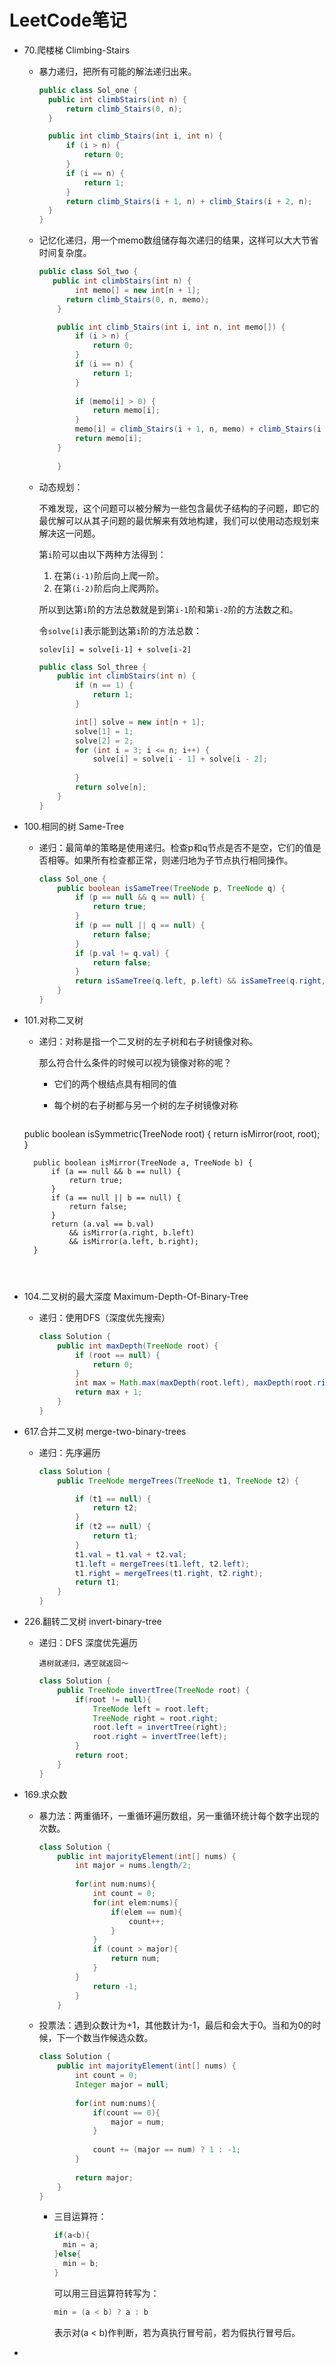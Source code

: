 # LeetCode笔记

- 70.爬楼梯 Climbing-Stairs

  - 暴力递归，把所有可能的解法递归出来。

    ```java
    public class Sol_one {
      public int climbStairs(int n) {
          return climb_Stairs(0, n);
      }
    
      public int climb_Stairs(int i, int n) {
          if (i > n) {
              return 0;
          }
          if (i == n) {
              return 1;
          }
          return climb_Stairs(i + 1, n) + climb_Stairs(i + 2, n);
      }
    }
    ```
  
  - 记忆化递归，用一个memo数组储存每次递归的结果，这样可以大大节省时间复杂度。
  
    ```java
    public class Sol_two {
       public int climbStairs(int n) {
            int memo[] = new int[n + 1];
          return climb_Stairs(0, n, memo);
        }
  
        public int climb_Stairs(int i, int n, int memo[]) {
            if (i > n) {
                return 0;
            }
            if (i == n) {
                return 1;
            }
        
            if (memo[i] > 0) {
                return memo[i];
            }
            memo[i] = climb_Stairs(i + 1, n, memo) + climb_Stairs(i + 2, n, memo);
            return memo[i];
        }
            
        }
    ```
  
  - 动态规划：
  
    不难发现，这个问题可以被分解为一些包含最优子结构的子问题，即它的最优解可以从其子问题的最优解来有效地构建，我们可以使用动态规划来解决这一问题。
  
    第`i`阶可以由以下两种方法得到：
  
    1. 在第`(i-1)`阶后向上爬一阶。
    2. 在第`(i-2)`阶后向上爬两阶。
  
    所以到达第`i`阶的方法总数就是到第`i-1`阶和第`i-2`阶的方法数之和。
  
    令`solve[i]`表示能到达第`i`阶的方法总数：
  
    `solev[i] = solve[i-1] + solve[i-2]`
  
    ```java
    public class Sol_three {
        public int climbStairs(int n) {
            if (n == 1) {
                return 1;
            }
  
            int[] solve = new int[n + 1];
            solve[1] = 1;
            solve[2] = 2;
            for (int i = 3; i <= n; i++) {
                solve[i] = solve[i - 1] + solve[i - 2];
        
            }
            return solve[n];
        }
    }
  
    ```
  
- 100.相同的树 Same-Tree
  
  - 递归：最简单的策略是使用递归。检查p和q节点是否不是空，它们的值是否相等。如果所有检查都正常，则递归地为子节点执行相同操作。
  
    ```java
    class Sol_one {
        public boolean isSameTree(TreeNode p, TreeNode q) {
            if (p == null && q == null) {
                return true;
            }
            if (p == null || q == null) {
                return false;
            }
            if (p.val != q.val) {
                return false;
            }
            return isSameTree(q.left, p.left) && isSameTree(q.right, p.right);
        }
    }
    ```

- 101.对称二叉树

  - 递归：对称是指一个二叉树的左子树和右子树镜像对称。

    那么符合什么条件的时候可以视为镜像对称的呢？

    - 它们的两个根结点具有相同的值

    - 每个树的右子树都与另一个树的左子树镜像对称
    ```java
  public boolean isSymmetric(TreeNode root) {
            return isMirror(root, root);
        }
    
        public boolean isMirror(TreeNode a, TreeNode b) {
            if (a == null && b == null) {
                return true;
            }
            if (a == null || b == null) {
                return false;
            }
            return (a.val == b.val) 
                && isMirror(a.right, b.left)
                && isMirror(a.left, b.right);
        }
    ```
    
    
  
- 104.二叉树的最大深度 Maximum-Depth-Of-Binary-Tree

  - 递归：使用DFS（深度优先搜索）

    ```java
    class Solution {
        public int maxDepth(TreeNode root) {
            if (root == null) {
                return 0;
            }
            int max = Math.max(maxDepth(root.left), maxDepth(root.right));
            return max + 1;
        }
    }
    ```


- 617.合并二叉树 merge-two-binary-trees

  - 递归：先序遍历

    ```java
    class Solution {
        public TreeNode mergeTrees(TreeNode t1, TreeNode t2) {
    
            if (t1 == null) {
                return t2;
            }
            if (t2 == null) {
                return t1;
            }
            t1.val = t1.val + t2.val;
            t1.left = mergeTrees(t1.left, t2.left);
            t1.right = mergeTrees(t1.right, t2.right);
            return t1;
        }
    }
    ```


- 226.翻转二叉树 invert-binary-tree

  - 递归：DFS 深度优先遍历

    `遇树就递归，遇空就返回～`

    ```java
    class Solution {
        public TreeNode invertTree(TreeNode root) {
            if(root != null){
                TreeNode left = root.left;
                TreeNode right = root.right;
                root.left = invertTree(right);
                root.right = invertTree(left);
            }
            return root;
        }
    }
    ```

- 169.求众数

  - 暴力法：两重循环，一重循环遍历数组，另一重循环统计每个数字出现的次数。

    ```java
    class Solution {
        public int majorityElement(int[] nums) {
            int major = nums.length/2;
        
            for(int num:nums){
                int count = 0;
                for(int elem:nums){
                    if(elem == num){
                        count++;
                    }
                }
                if (count > major){
                    return num;
                }
            }
                return -1;
            }
        }
    ```

  - 投票法：遇到众数计为+1，其他数计为-1，最后和会大于0。当和为0的时候，下一个数当作候选众数。

    ```java
    class Solution {
        public int majorityElement(int[] nums) {
            int count = 0;
            Integer major = null;
            
            for(int num:nums){
                if(count == 0){
                    major = num;
                }
                
                count += (major == num) ? 1 : -1;
            }
            
            return major;
        }
    }
    ```

    - 三目运算符：

      ```java
      if(a<b){
        min = a;
      }else{
        min = b;
      }
      ```

      可以用三目运算符转写为：

      ```java
      min = (a < b) ? a : b
      ```

      表示对(a < b)作判断，若为真执行冒号前，若为假执行冒号后。

- 
